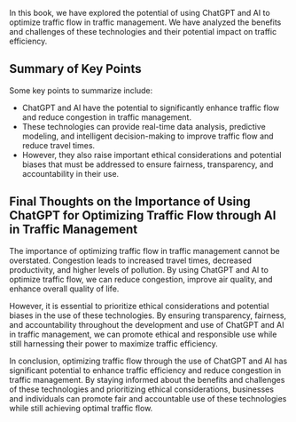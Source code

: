 
In this book, we have explored the potential of using ChatGPT and AI to optimize traffic flow in traffic management. We have analyzed the benefits and challenges of these technologies and their potential impact on traffic efficiency.

Summary of Key Points
---------------------

Some key points to summarize include:

* ChatGPT and AI have the potential to significantly enhance traffic flow and reduce congestion in traffic management.
* These technologies can provide real-time data analysis, predictive modeling, and intelligent decision-making to improve traffic flow and reduce travel times.
* However, they also raise important ethical considerations and potential biases that must be addressed to ensure fairness, transparency, and accountability in their use.

Final Thoughts on the Importance of Using ChatGPT for Optimizing Traffic Flow through AI in Traffic Management
--------------------------------------------------------------------------------------------------------------

The importance of optimizing traffic flow in traffic management cannot be overstated. Congestion leads to increased travel times, decreased productivity, and higher levels of pollution. By using ChatGPT and AI to optimize traffic flow, we can reduce congestion, improve air quality, and enhance overall quality of life.

However, it is essential to prioritize ethical considerations and potential biases in the use of these technologies. By ensuring transparency, fairness, and accountability throughout the development and use of ChatGPT and AI in traffic management, we can promote ethical and responsible use while still harnessing their power to maximize traffic efficiency.

In conclusion, optimizing traffic flow through the use of ChatGPT and AI has significant potential to enhance traffic efficiency and reduce congestion in traffic management. By staying informed about the benefits and challenges of these technologies and prioritizing ethical considerations, businesses and individuals can promote fair and accountable use of these technologies while still achieving optimal traffic flow.
